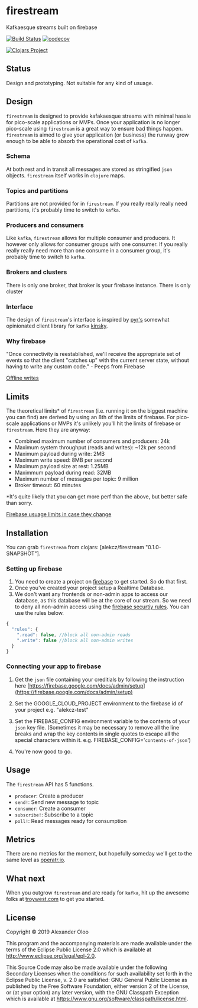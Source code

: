# firestream

Kafkaesque streams built on firebase

[![Build Status](https://travis-ci.org/alekcz/firestream.svg?branch=master)](https://travis-ci.org/alekcz/firestream) [![codecov](https://codecov.io/gh/alekcz/firestream/branch/master/graph/badge.svg)](https://codecov.io/gh/alekcz/firestream) 

[![Clojars Project](https://img.shields.io/clojars/v/alekcz/firestream.svg)](https://clojars.org/alekcz/firestream)


## Status
Design and prototyping. Not suitable for any kind of usuage. 

## Design 
`firestream` is designed to provide kafakaesque streams with minimal hassle for pico-scale applications or MVPs. Once your application is no longer pico-scale using `firestream` is a great way to ensure bad things happen. `firestream` is aimed to give your application (or business) the runway grow enough to be able to absorb the operational cost of `kafka`. 

### Schema 
At both rest and in transit all messages are stored as stringified `json` objects. `firestream` itself works in `clojure` maps. 

### Topics and partitions
Partitions are not provided for in `firestream`. If you really really really need partitions, it's probably time to switch to `kafka`.

### Producers and consumers
Like `kafka`, `firestream` allows for multiple consumer and producers. It however only allows for consumer groups with one consumer. If you really really really need more than one consume in a consumer group, it's probably time to switch to `kafka`.

### Brokers and clusters
There is only one broker, that broker is your firebase instance. There is only cluster

### Interface
The design of `firestream`'s interface is inspired by [pyr's](https://github.com/pyr) somewhat opinionated client library for `kafka` [kinsky](https://github.com/pyr/kinsky).

### Why firebase

"Once connectivity is reestablished, we'll receive the appropriate set of events so that the client "catches up" with the current server state, without having to write any custom code." - Peeps from Firebase

[Offline writes](https://firebase.google.com/docs/database/admin/save-data#section-writes-offline)


## Limits
The theoretical limits* of `firestream` (i.e. running it on the biggest machine you can find) are derived by using an 8th of the limits of firebase. For pico-scale applications or MVPs it's unlikely you'll hit the limits of firebase or `firestream`. Here they are anyway:

- Combined maximum number of consumers and producers: 24k
- Maximum system throughput (reads and writes): ~12k per second
- Maximum payload during write: 2MB
- Maximum write speed: 8MB per second
- Maximum payload size at rest: 1.25MB
- Maximmum payload during read: 32MB
- Maximum number of messages per topic: 9 million
- Broker timeout: 60 minutes

*It's quite likely that you can get more perf than the above, but better safe than sorry.

[Firebase usuage limits in case they change](https://firebase.google.com/docs/database/usage/limits)

## Installation

You can grab `firestream` from clojars: [alekcz/firestream "0.1.0-SNAPSHOT"].


### Setting up firebase

1. You need to create a project on [firebase](https://firebase.google.com/) to get started. So do that first.
2. Once you've created your project setup a Realtime Database.
3. We don't want any frontends or non-admin apps to access our database, as this database will be at the core of our stream. So we need to deny all non-admin access using the [firebase securtiy rules](https://firebase.google.com/docs/database/security/quickstart). You can use the rules below.
```javascript
{
  "rules": {
    ".read": false, //block all non-admin reads
    ".write": false //block all non-admin writes
  }
}
```

### Connecting your app to firebase

1. Get the `json` file containing your creditials by following the instruction here [https://firebase.google.com/docs/admin/setup](https://firebase.google.com/docs/admin/setup)  

2. Set the GOOGLE_CLOUD_PROJECT environment to the firebase id of your project e.g. "alekcz-test"

3. Set the FIREBASE_CONFIG environment variable to the contents of your `json` key file. (Sometimes it may be necessary to remove all the line breaks and wrap the key contents in single quotes to escape all the special characters within it. e.g. FIREBASE_CONFIG='`contents-of-json`')

4. You're now good to go.

## Usage

The `firestream` API has 5 functions. 
- `producer`: Create a producer
- `send!`: Send new message to topic
- `consumer`: Create a consumer
- `subscribe!`: Subscribe to a topic
- `poll!`: Read messages ready for consumption


## Metrics

There are no metrics for the moment, but hopefully someday we'll get to the same level as [operatr.io](https://operatr.io/). 

## What next

When you outgrow `firestream` and are ready for `kafka`, hit up the awesome folks at [troywest.com](https://troywest.com/) to get you started.  

## License

Copyright © 2019 Alexander Oloo

This program and the accompanying materials are made available under the
terms of the Eclipse Public License 2.0 which is available at
http://www.eclipse.org/legal/epl-2.0.

This Source Code may also be made available under the following Secondary
Licenses when the conditions for such availability set forth in the Eclipse
Public License, v. 2.0 are satisfied: GNU General Public License as published by
the Free Software Foundation, either version 2 of the License, or (at your
option) any later version, with the GNU Classpath Exception which is available
at https://www.gnu.org/software/classpath/license.html.
